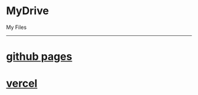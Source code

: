 # MyDrive
My Files

---
# [github pages](https://for-the-zero.github.io/MyDrive/)
# [vercel](https://ftz-drive.vercel.app/)
